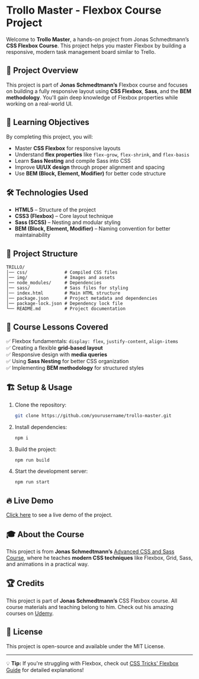 # Trollo Master - Flexbox Course Project

Welcome to **Trollo Master**, a hands-on project from Jonas Schmedtmann’s **CSS Flexbox Course**. This project helps you master Flexbox by building a responsive, modern task management board similar to Trello.

## 🚀 Project Overview
This project is part of **Jonas Schmedtmann’s** Flexbox course and focuses on building a fully responsive layout using **CSS Flexbox**, **Sass**, and the **BEM methodology**. You'll gain deep knowledge of Flexbox properties while working on a real-world UI.

## 🎯 Learning Objectives
By completing this project, you will:
- Master **CSS Flexbox** for responsive layouts
- Understand **flex properties** like `flex-grow`, `flex-shrink`, and `flex-basis`
- Learn **Sass Nesting** and compile Sass into CSS
- Improve **UI/UX design** through proper alignment and spacing
- Use **BEM (Block, Element, Modifier)** for better code structure

## 🛠️ Technologies Used
- **HTML5** – Structure of the project
- **CSS3 (Flexbox)** – Core layout technique
- **Sass (SCSS)** – Nesting and modular styling
- **BEM (Block, Element, Modifier)** – Naming convention for better maintainability

## 📂 Project Structure
```
TRILLO/
│── css/              # Compiled CSS files
│── img/              # Images and assets
│── node_modules/     # Dependencies
│── sass/             # Sass files for styling
│── index.html        # Main HTML structure
│── package.json      # Project metadata and dependencies
│── package-lock.json # Dependency lock file
└── README.md         # Project documentation
```

## 📖 Course Lessons Covered
✅ Flexbox fundamentals: `display: flex`, `justify-content`, `align-items`  
✅ Creating a flexible **grid-based layout**  
✅ Responsive design with **media queries**  
✅ Using **Sass Nesting** for better CSS organization  
✅ Implementing **BEM methodology** for structured styles  

## 🏗️ Setup & Usage
1. Clone the repository:
   ```bash
   git clone https://github.com/yourusername/trollo-master.git
   ```
2. Install dependencies:
   ```bash
   npm i
   ```
3. Build the project:
   ```bash
   npm run build
   ```
4. Start the development server:
   ```bash
   npm run start
   ```

## 🔥 Live Demo
[Click here](#) to see a live demo of the project.

## 🎓 About the Course
This project is from **Jonas Schmedtmann’s** [Advanced CSS and Sass Course](https://www.udemy.com/course/advanced-css-and-sass/), where he teaches **modern CSS techniques** like Flexbox, Grid, Sass, and animations in a practical way.

## 🏆 Credits
This project is part of **Jonas Schmedtmann’s** CSS Flexbox course. All course materials and teaching belong to him. Check out his amazing courses on [Udemy](https://www.udemy.com/user/jonasschmedtmann/).

## 📜 License
This project is open-source and available under the MIT License.

---
💡 **Tip:** If you're struggling with Flexbox, check out [CSS Tricks' Flexbox Guide](https://css-tricks.com/snippets/css/a-guide-to-flexbox/) for detailed explanations!

